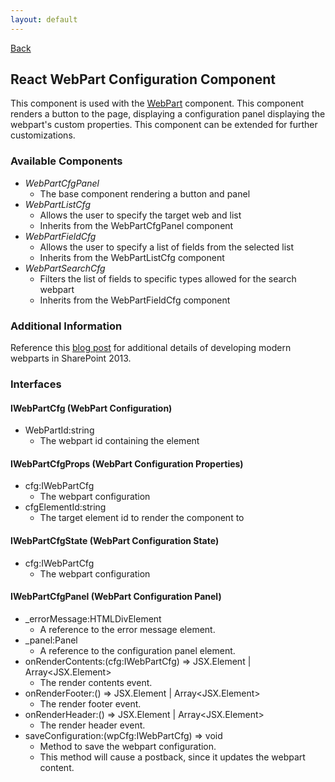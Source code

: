 ```yaml
---
layout: default
---
```

<div class="page-info" markdown="1">

[Back](/react)
## React WebPart Configuration Component

</div>

This component is used with the [WebPart](wp) component. This component renders a button to the page, displaying a configuration panel displaying the webpart's custom properties. This component can be extended for further customizations.

### Available Components
* _WebPartCfgPanel_
  * The base component rendering a button and panel
* _WebPartListCfg_
  * Allows the user to specify the target web and list
  * Inherits from the WebPartCfgPanel component
* _WebPartFieldCfg_
  * Allows the user to specify a list of fields from the selected list
  * Inherits from the WebPartListCfg component
* _WebPartSearchCfg_
  * Filters the list of fields to specific types allowed for the search webpart
  * Inherits from the WebPartFieldCfg component

### Additional Information
Reference this [blog post](http://dattabase.com/sharepoint-react-webparts/) for additional details of developing modern webparts in SharePoint 2013.

### Interfaces
#### IWebPartCfg (WebPart Configuration)
* WebPartId:string
    * The webpart id containing the element

#### IWebPartCfgProps (WebPart Configuration Properties)
* cfg:IWebPartCfg
    * The webpart configuration
* cfgElementId:string
    * The target element id to render the component to

#### IWebPartCfgState (WebPart Configuration State)
* cfg:IWebPartCfg
    * The webpart configuration

#### IWebPartCfgPanel (WebPart Configuration Panel)
* _errorMessage:HTMLDivElement
    * A reference to the error message element.
* _panel:Panel
    * A reference to the configuration panel element.
* onRenderContents:(cfg:IWebPartCfg) => JSX.Element | Array<JSX.Element>
    * The render contents event.
* onRenderFooter:() => JSX.Element \| Array<JSX.Element>
    * The render footer event.
* onRenderHeader:() => JSX.Element \| Array<JSX.Element>
    * The render header event.
* saveConfiguration:(wpCfg:IWebPartCfg) => void
    * Method to save the webpart configuration.
    * This method will cause a postback, since it updates the webpart content.